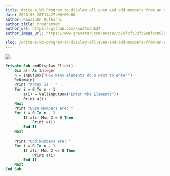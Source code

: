 ```yaml
---
title: Write a VB Program to display all even and odd numbers from an array
date: 2020-08-28T14:27:00+00:00
author: Kaustubh Kulkarni
author_title: Programmer
author_url: https://github.com/kaustubhk24
author_image_url: https://www.gravatar.com/avatar/b76fcfc82fc2e8fdc8075636f1735f61?s=200

slug: /write-a-vb-program-to-display-all-even-and-odd-numbers-from-an-array/
---
```


[![](https://1.bp.blogspot.com/-S2GO2ras9rM/X0kUXKzPZjI/AAAAAAAAfgQ/_4qwyZg2Vr8FbmTOk_hz2GNFk8bvkp3xQCLcBGAsYHQ/s400/1.png)](https://1.bp.blogspot.com/-S2GO2ras9rM/X0kUXKzPZjI/AAAAAAAAfgQ/_4qwyZg2Vr8FbmTOk_hz2GNFk8bvkp3xQCLcBGAsYHQ/s1366/1.png)


```vb title="file.vb"
Private Sub cmdDisplay_Click()  
	Dim a() As Integer  
	n = InputBox("How many elements do u want to enter")  
	ReDima(n)  
	Print "Array is : "  
	For i = 0 To n - 1  
		a(i) = Val(InputBox("Enter the Elements"))  
		Print a(i)  
	Next  
	Print "Even Numbers are: "  
	For i = 0 To n - 1  
		If a(i) Mod 2 = 0 Then  
			Print a(i)  
		End If  
	Next  
	  
	Print "Odd Numbers are: "  
	For i = 0 To n - 1  
		If a(i) Mod 2 <> 0 Then  
			Print a(i)  
		End If  
	Next  
End Sub  
  

```
